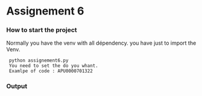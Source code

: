 # Assignement 6

### How to start the project

Normally you have the venv with all dépendency. you have just to import the Venv.

     python assignement6.py
     You need to set the do you whant.
     Examlpe of code : APU0000701322


### Output


